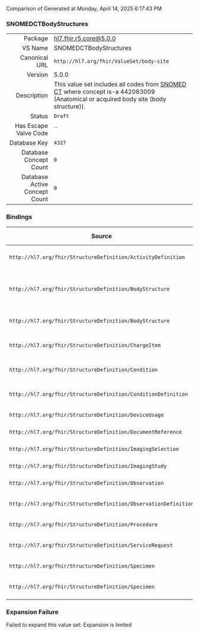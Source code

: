 Comparison of 
Generated at Monday, April 14, 2025 6:17:43 PM

### SNOMEDCTBodyStructures

|      |     |
| ---: | --- |
| Package | hl7.fhir.r5.core@5.0.0 |
| VS Name | SNOMEDCTBodyStructures |
| Canonical URL | `http://hl7.org/fhir/ValueSet/body-site` |
| Version | 5.0.0 |
| Description | This value set includes all codes from [SNOMED CT](http://snomed.info/sct) where concept is-a 442083009 (Anatomical or acquired body site (body structure)). |
| Status | `Draft` |
| Has Escape Valve Code | `` |
| Database Key | `4327` |
| Database Concept Count | `0` |
| Database Active Concept Count | `0` |
### Bindings

| Source | Element | Binding | Strength | Element Short |
| ------ | ------- | ------- | -------- | ------------- |
| `http://hl7.org/fhir/StructureDefinition/ActivityDefinition` | `ActivityDefinition.bodySite` | `http://hl7.org/fhir/ValueSet/body-site` | `Example` | What part of body to perform on |
| `http://hl7.org/fhir/StructureDefinition/BodyStructure` | `BodyStructure.includedStructure.structure` | `http://hl7.org/fhir/ValueSet/body-site` | `Example` | Code that represents the included structure |
| `http://hl7.org/fhir/StructureDefinition/BodyStructure` | `BodyStructure.includedStructure.bodyLandmarkOrientation.landmarkDescription` | `http://hl7.org/fhir/ValueSet/body-site` | `Example` | Body ]andmark description |
| `http://hl7.org/fhir/StructureDefinition/ChargeItem` | `ChargeItem.bodysite` | `http://hl7.org/fhir/ValueSet/body-site` | `Example` | Anatomical location, if relevant |
| `http://hl7.org/fhir/StructureDefinition/Condition` | `Condition.bodySite` | `http://hl7.org/fhir/ValueSet/body-site` | `Example` | Anatomical location, if relevant |
| `http://hl7.org/fhir/StructureDefinition/ConditionDefinition` | `ConditionDefinition.bodySite` | `http://hl7.org/fhir/ValueSet/body-site` | `Example` | Anatomical location, if relevant |
| `http://hl7.org/fhir/StructureDefinition/DeviceUsage` | `DeviceUsage.bodySite` | `http://hl7.org/fhir/ValueSet/body-site` | `Example` | Target body site |
| `http://hl7.org/fhir/StructureDefinition/DocumentReference` | `DocumentReference.bodySite` | `http://hl7.org/fhir/ValueSet/body-site` | `Example` | Body part included |
| `http://hl7.org/fhir/StructureDefinition/ImagingSelection` | `ImagingSelection.bodySite` | `http://hl7.org/fhir/ValueSet/body-site` | `Example` | Body part examined |
| `http://hl7.org/fhir/StructureDefinition/ImagingStudy` | `ImagingStudy.series.bodySite` | `http://hl7.org/fhir/ValueSet/body-site` | `Example` | Body part examined |
| `http://hl7.org/fhir/StructureDefinition/Observation` | `Observation.bodySite` | `http://hl7.org/fhir/ValueSet/body-site` | `Example` | Observed body part |
| `http://hl7.org/fhir/StructureDefinition/ObservationDefinition` | `ObservationDefinition.bodySite` | `http://hl7.org/fhir/ValueSet/body-site` | `Example` | Body part to be observed |
| `http://hl7.org/fhir/StructureDefinition/Procedure` | `Procedure.bodySite` | `http://hl7.org/fhir/ValueSet/body-site` | `Example` | Target body sites |
| `http://hl7.org/fhir/StructureDefinition/ServiceRequest` | `ServiceRequest.bodySite` | `http://hl7.org/fhir/ValueSet/body-site` | `Example` | Coded location on Body |
| `http://hl7.org/fhir/StructureDefinition/Specimen` | `Specimen.feature.type` | `http://hl7.org/fhir/ValueSet/body-site` | `Example` | Highlighted feature |
| `http://hl7.org/fhir/StructureDefinition/Specimen` | `Specimen.collection.bodySite` | `http://hl7.org/fhir/ValueSet/body-site` | `Example` | Anatomical collection site |

### Expansion Failure

Failed to expand this value set: Expansion is limited
